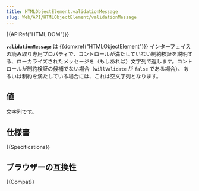 ```yaml
---
title: HTMLObjectElement.validationMessage
slug: Web/API/HTMLObjectElement/validationMessage
---
```

{{APIRef("HTML DOM")}}

**`validationMessage`** は {{domxref("HTMLObjectElement")}} インターフェイスの読み取り専用プロパティで、コントロールが満たしていない制約検証を説明する、ローカライズされたメッセージを（もしあれば）文字列で返します。コントロールが制約検証の候補でない場合（`willValidate` が `false` である場合）、あるいは制約を満たしている場合には、これは空文字列となります。

## 値

文字列です。

## 仕様書

{{Specifications}}

## ブラウザーの互換性

{{Compat}}
